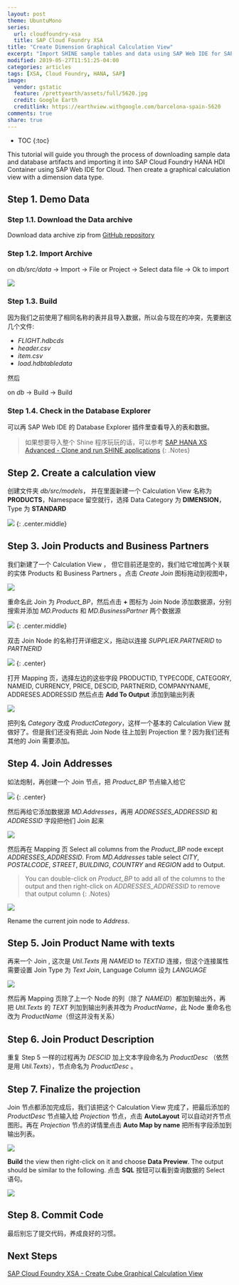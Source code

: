 ```yaml
---
layout: post
theme: UbuntuMono
series:
  url: cloudfoundry-xsa
  title: SAP Cloud Foundry XSA
title: "Create Dimension Graphical Calculation View"
excerpt: "Import SHINE sample tables and data using SAP Web IDE for SAP HANA. Create a graphical calculation view with a dimension data type."
modified: 2019-05-27T11:51:25-04:00
categories: articles
tags: [XSA, Cloud Foundry, HANA, SAP]
image:
  vendor: gstatic
  feature: /prettyearth/assets/full/5620.jpg
  credit: Google Earth
  creditlink: https://earthview.withgoogle.com/barcelona-spain-5620
comments: true
share: true
---
```


* TOC
{:toc}

This tutorial will guide you through the process of downloading sample data and database artifacts and importing it into SAP Cloud Foundry HANA HDI Container using SAP Web IDE for Cloud. Then create a graphical calculation view with a dimension data type.

## Step 1. Demo Data

### Step 1.1. Download the Data archive

Download data archive zip from [GitHub repository](https://github.com/SAP/com.sap.openSAP.hana5.templates/raw/hana2_sps01/ex2/core-db/data.zip)

### Step 1.2. Import Archive

on *db/src/data* -> Import -> File or Project -> Select data file -> Ok to import

![](/images/cloud/hana/calcview/import-tables-data-archive.png)

### Step 1.3. Build

因为我们之前使用了相同名称的表并且导入数据，所以会与现在的冲突，先要删这几个文件:

* *FLIGHT.hdbcds*
* *header.csv*
* *item.csv*
* *load.hdbtabledata*

然后

on *db* -> Build -> Build

### Step 1.4. Check in the Database Explorer

可以再 SAP Web IDE 的 Database Explorer 插件里查看导入的表和数据。

> 如果想要导入整个 Shine 程序玩玩的话，可以参考 [SAP HANA XS Advanced - Clone and run SHINE applications](https://developers.sap.com/tutorials/xsa-ml-e2e-access-shine.html)
{: .Notes}

## Step 2. Create a calculation view

创建文件夹 *db/src/models*， 并在里面新建一个 Calculation View 名称为 **PRODUCTS**，Namespace 留空就行，选择 Data Category 为 **DIMENSION**，Type 为 **STANDARD**

![](/images/cloud/hana/calcview/new-calculation-view.png)
{: .center.middle}

## Step 3. Join Products and Business Partners

我们新建了一个 Calculation View ， 但它目前还是空的，我们给它增加两个关联的实体 Products 和 Business Partners 。点击 *Create Join* 图标拖动到视图中，

![](/images/cloud/hana/calcview/create-join.png)

重命名此 Join 为 *Product_BP*，然后点击 **+** 图标为 Join Node 添加数据源，分别搜索并添加 *MD.Products* 和 *MD.BusinessPartner* 两个数据源

![](/images/cloud/hana/calcview/add-datasource.png)
{: .center.middle}

双击 Join Node 的名称打开详细定义，拖动以连接 *SUPPLIER.PARTNERID* to *PARTNERID*

![](/images/cloud/hana/calcview/a2.gif)
{: .center}

打开 Mapping 页，选择左边的这些字段 PRODUCTID, TYPECODE, CATEGORY, NAMEID, CURRENCY, PRICE, DESCID, PARTNERID, COMPANYNAME, ADDRESES.ADDRESSID 然后点击 **Add To Output** 添加到输出列表

![](/images/cloud/hana/calcview/mapping.png)

把列名 *Category* 改成 *ProductCategory*，这样一个基本的 Calculation View 就做好了。但是我们还没有把此 Join Node 往上加到 Projection 里？因为我们还有其他的 Join 需要添加。

## Step 4. Join Addresses

如法炮制，再创建一个 Join 节点，把 *Product_BP* 节点输入给它

![](/images/cloud/hana/calcview/a3.gif)
{: .center}

然后再给它添加数据源 *MD.Addresses*，再用 *ADDRESSES_ADDRESSID* 和 *ADDRESSID* 字段把他们 Join 起来

![](/images/cloud/hana/calcview/join-address.png)

然后再在 Mapping 页 Select all columns from the *Product_BP* node except *ADDRESSES_ADDRESSID*. From *MD.Addresses* table select *CITY*, *POSTALCODE*, *STREET*, *BUILDING*, *COUNTRY* and *REGION* add to Output.

> You can double-click on *Product_BP* to add all of the columns to the output and then right-click on *ADDRESSES_ADDRESSID* to remove that output column
{: .Notes}

![](/images/cloud/hana/calcview/mapping-address.png)

Rename the current join node to *Address*.

## Step 5. Join Product Name with texts

再来一个 Join , 这次是 *Util.Texts* 用  *NAMEID* to *TEXTID* 连接，但这个连接属性需要设置 Join Type 为 *Text Join*, Language Column 设为 *LANGUAGE*

![](/images/cloud/hana/calcview/join-language.png)

然后再 Mapping 页除了上一个 Node 的列（除了 *NAMEID*）都加到输出外，再把 *Util.Texts* 的 *TEXT* 列加到输出列表并改为 *ProductName*，此 Node 重命名也改为 *ProductName*（但这并没有关系）

## Step 6. Join Product Description

重复 Step 5 一样的过程再为 *DESCID* 加上文本字段命名为 *ProductDesc* （依然是用 *Util.Texts*），节点命名为 *ProductDesc* 。

## Step 7. Finalize the projection

Join 节点都添加完成后，我们该把这个 Calculation View 完成了，把最后添加的 *ProductDesc* 节点输入给 *Projection* 节点，点击 **AutoLayout** 可以自动对齐节点图形。再在 *Projection* 节点的详情里点击 **Auto Map by name** 把所有字段添加到输出列表。

![](/images/cloud/hana/calcview/final.png)

**Build** the view then right-click on it and choose **Data Preview**. The output should be similar to the following. 点击 **SQL** 按钮可以看到查询数据的 Select 语句。

![](/images/cloud/hana/calcview/data-preview.png)

## Step 8. Commit Code

最后别忘了提交代码，养成良好的习惯。

## Next Steps

[SAP Cloud Foundry XSA - Create Cube Graphical Calculation View](/articles/sap-cloydfoundry-xsa-cube-calculation-view/)